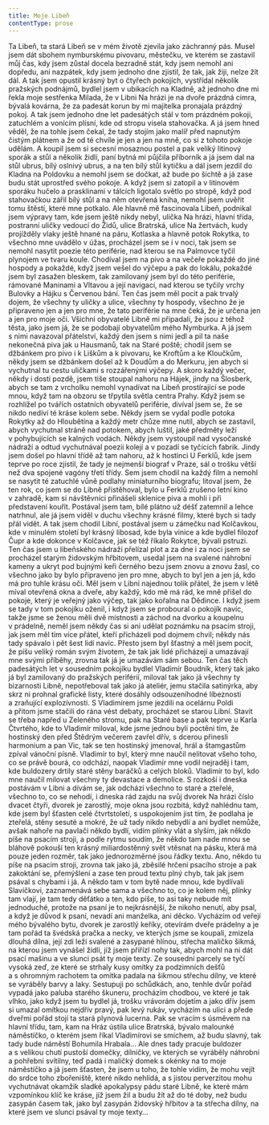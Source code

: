 ```yaml
---
title: Moje Libeň
contentType: prose
---
```


<section>

Ta Libeň, ta stará Libeň se v mém životě zjevila jako záchranný pás. Musel jsem dát sbohem nymburskému pivovaru, městečku, ve kterém se zastavil můj čas, kdy jsem zůstal docela bezradně stát, kdy jsem nemohl ani dopředu, ani nazpátek, kdy jsem jednoho dne zjistil, že tak, jak žiji, nelze žít dál. A tak jsem opustil krásný byt o čtyřech pokojích, vystřídal několik pražských podnájmů, bydlel jsem v ubikacích na Kladně, až jednoho dne mi řekla moje sestřenka Milada, že v Libni Na hrázi je na dvoře prázdná cimra, bývalá kovárna, že za padesát korun by mi majitelka pronajala prázdný pokoj. A tak jsem jednoho dne let padesátých stál v tom prázdném pokoji, zatuchlém a vonícím plísní, kde od stropu visela stahovačka. A já jsem hned věděl, že na tohle jsem čekal, že tady stojím jako malíř před napnutým čistým plátnem a že od té chvíle je jen a jen na mně, co si z tohoto pokoje udělám. A koupil jsem si secesní mosaznou postel a pak veliký litinový sporák a stůl a několik židlí, paní bytná mi půjčila příborník a já jsem dal na stůl ubrus, bílý oslnivý ubrus, a na ten bílý stůl kytičku a dál jsem jezdil do Kladna na Poldovku a nemohl jsem se dočkat, až bude po šichtě a já zase budu stát uprostřed svého pokoje. A když jsem si zatopil a v litinovém sporáku hučelo a prasklinami v tálcích ligotalo světlo po stropě, když pod stahovačkou zářil bílý stůl a na něm otevřená kniha, nemohl jsem uvěřit tomu štěstí, které mne potkalo. Ale hlavně mě fascinovala Libeň, podnikal jsem výpravy tam, kde jsem ještě nikdy nebyl, ulička Na hrázi, hlavní třída, postranní uličky vedoucí do Židů, ulice Bratrská, ulice Na žertvách, kudy projížděly vlaky ještě hnané na páru, Kotlaska a hlavně potok Rokytka, to všechno mne uvádělo v úžas, procházel jsem se i v noci, tak jsem se nemohl nasytit poezie této periférie, nad kterou se na Palmovce tyčil plynojem ve tvaru koule. Chodíval jsem na pivo a na večeře pokaždé do jiné hospody a pokaždé, když jsem vešel do výčepu a pak do lokálu, pokaždé jsem byl zasažen bleskem, tak zamilovaný jsem byl do této periférie, rámované Maninami a Vltavou a její navigací, nad kterou se tyčily vrchy Bulovky a Hájku s Červenou bání. Ten čas jsem měl pocit a pak trvalý dojem, že všechny ty uličky a ulice, všechny ty hospody, všechno že je připraveno jen a jen pro mne, že tato periférie na mne čeká, že je určena jen a jen pro moje oči. Všichni obyvatelé Libně mi připadali, že jsou z téhož těsta, jako jsem já, že se podobají obyvatelům mého Nymburka. A já jsem s nimi navazoval přátelství, každý den jsem s nimi jedl a pil ta naše nekonečná piva jak u Hausmanů, tak na Staré poště; chodil jsem se džbánkem pro pivo i k Liškům a k pivovaru, ke Kroftům a ke Kloučkům, někdy jsem se džbánkem došel až k Doudům a do Merkuru, jen abych si vychutnal tu cestu uličkami s rozzářenými výčepy. A skoro každý večer, někdy i dosti pozdě, jsem tiše stoupal nahoru na Hájek, jindy na Šlosberk, abych se tam z vrcholku nemohl vynadívat na Libeň prostírající se pode mnou, když tam na obzoru se třpytila světla centra Prahy. Když jsem se rozhlížel po tvářích ostatních obyvatelů periférie, divíval jsem se, že se nikdo nediví té kráse kolem sebe. Někdy jsem se vydal podle potoka Rokytky až do Hloubětína a každý metr chůze mne nutil, abych se zastavil, abych vychutnal stráně nad potokem, abych luštil, jaké předměty leží v pohybujících se kalných vodách. Někdy jsem vystoupil nad vysočanské nádraží a odtud vychutnával poezii kolejí a v pozadí se tyčících fabrik. Jindy jsem došel po hlavní třídě až tam nahoru, až k hostinci U Ferklů, kde jsem teprve po roce zjistil, že tady je nejmenší biograf v Praze, sál o trošku větší než dva spojené vagóny třetí třídy. Sem jsem chodil na každý film a nemohl se nasytit té zatuchlé vůně podlahy miniaturního biografu; litoval jsem, že ten rok, co jsem se do Libně přistěhoval, bylo u Ferklů zrušeno letní kino v zahradě, kam si návštěvníci přinášeli sklenice piva a mohli i při představení kouřit. Postával jsem tam, bílé plátno už déšť zatemnil a lehce natrhnul, ale já jsem viděl v duchu všechny krásné filmy, které bych si tady přál vidět. A tak jsem chodil Libní, postával jsem u zámečku nad Kolčavkou, kde v minulém století byl krásný libosad, kde byla vinice a kde bydlel filozof Čupr a kde dokonce v Kolčavce, jak se též říkalo Rokytce, bývali pstruzi. Ten čas jsem u libeňského nádraží přelízal plot a za dne i za noci jsem se procházel starým židovským hřbitovem, usedal jsem na svalené náhrobní kameny a ukryt pod bujnými keři černého bezu jsem znovu a znovu žasl, co všechno jako by bylo připraveno jen pro mne, abych to byl jen a jen já, kdo má pro tuhle krásu oči. Měl jsem v Libni najednou tolik přátel, že jsem v létě míval otevřená okna a dveře, aby každý, kdo mě má rád, ke mně přišel do pokoje, který je veřejný jako výčep, tak jako kořalna na Dědince. I když jsem se tady v tom pokojíku oženil, i když jsem se proboural o pokojík navíc, takže jsme se ženou měli dvě místnosti a záchod na dvorku a koupelnu v prádelně, neměl jsem někdy čas si ani udělat poznámku na psacím stroji, jak jsem měl tím více přátel, kteří přicházeli pod dojmem chvil; někdy nás tady spávalo i pět šest lidí navíc. Přesto jsem byl šťastný a měl jsem pocit, že píšu veliký román svým životem, že tak jak lidé přicházejí a umazávají mne svými příběhy, zrovna tak já je umazávám sám sebou. Ten čas těch padesátých let v sousedním pokojíku bydlel Vladimír Boudník, který tak jako já byl zamilovaný do pražských periférií, miloval tak jako já všechny ty bizarnosti Libně, nepotřeboval tak jako já ateliér, jemu stačila satinýrka, aby skrz ni prohnal grafické listy, které dosáhly odsouzeníhodné líbeznosti a zraňující explozívnosti. S Vladimírem jsme jezdili na ocelárnu Poldi a přitom jsme stačili do rána vést debaty, procházet se starou Libní. Stavit se třeba napřed u Zeleného stromu, pak na Staré base a pak teprve u Karla Čtvrtého, kde to Vladimír miloval, kde jsme jednou byli poctěni tím, že hostinský den před Štědrým večerem zavřel dřív, s dcerou přinesli harmonium a pan Vic, tak se ten hostinský jmenoval, hrál a štamgastům zpíval vánoční písně. Vladimír to byl, který mne naučil nelitovat všeho toho, co se právě bourá, co odchází, naopak Vladimír mne vodil nejraděj i tam, kde buldozery drtily staré stěny baráčků a celých bloků. Vladimír to byl, kdo mne naučil milovat všechny ty devastace a demolice. S rozkoší i dneska postávám v Libni a dívám se, jak odchází všechno to staré a zteřelé, všechno to, co se nehodí, i dneska rád zajdu na svůj dvorek Na hrázi číslo dvacet čtyři, dvorek je zarostlý, moje okna jsou rozbitá, když nahlédnu tam, kde jsem byl šťasten celé čtvrtstoletí, s uspokojením jist tím, že podlaha je zteřelá, stěny sesuté a mokré, že už tady nikdo nebydlí a ani bydlet nemůže, avšak nahoře na pavlači někdo bydlí, vidím plínky vlát a slyším, jak někdo píše na psacím stroji, a podle rytmu soudím, že někdo tam nade mnou se bláhově pokouší ten krásný miliardostěnný svět vtěsnat na pásku, která má pouze jeden rozměr, tak jako jednorozměrné jsou řádky textu. Ano, někdo tu píše na psacím stroji, zrovna tak jako já, zběsilé hrčení psacího stroje a pak zakoktání se, přemýšlení a zase ten proud textu plný chyb, tak jak jsem psával s chybami i já. A někdo tam v tom bytě nade mnou, kde bydlívali Slavíčkovi, zaznamenává sebe sama a všechno to, co je kolem něj, plínky tam vlají, je tam tedy děťátko a ten, kdo píše, to asi taky nebude mít jednoduché, protože na psaní je to nejkrásnější, že nikoho nenutí, aby psal, a když je důvod k psaní, nevadí ani manželka, ani děcko. Vycházím od veřejí mého bývalého bytu, dvorek je zarostlý keříky, otevírám dveře prádelny a je tam pořád ta švédská pračka a necky, ve kterých jsme se koupali, zmizela dlouhá dílna, její zdi leží svalené a zasypané hlínou, střecha maličko šikmá, na kterou jsem vynášel židli, jíž jsem při­řízl nohy tak, abych mohl na ni dát psací mašinu a ve slunci psát ty moje texty. Ze sousední parcely se tyčí vysoká zeď, ze které se strhaly kusy omítky za podzimních dešťů a s ohromným rachotem ta omít­ka padala na šikmou střechu dílny, ve které se vyráběly barvy a laky. Sestupuji po schůdkách, ano, tenhle dvůr pořád vypadá jako paluba starého škuneru, procházím chodbou, ve které je tak vlhko, jako když jsem tu bydlel já, trošku vrávorám dojetím a jako dřív jsem si umazal omítkou nejdřív pravý, pak levý rukáv, vycházím na ulici a přede dveřmi pořád stojí ta stará plynová lucerna. Pak se vracím s úsměvem na hlavní třídu, tam, kam na Hráz ústila ulice Bratrská, bývalo malounké náměstíčko, o kterém jsem říkal Vladimírovi se smíchem, až budu slavný, tak tady bude náměstí Bohumila Hrabala… Ale dnes tady pracuje buldozer a s velikou chutí pustoší domečky, dílničky, ve kterých se vyráběly náhrobní a pohřební svítilny, teď padá i maličký domek s okénky na to moje náměstíčko a já jsem šťasten, že jsem u toho, že tohle vidím, že mohu vejít do srdce toho zbořeniště, které nikdo nehlídá, a s jistou perverzitou mohu vychutnávat okamžik sladké apokalypsy pádu staré Libně, ke které mám vzpomínkou klíč ke kráse, jíž jsem žil a budu žít až do té doby, než budu zasypán časem tak, jako byl zasypán židovský hřbitov a ta střecha dílny, na které jsem ve slunci psával ty moje texty…

</section>
